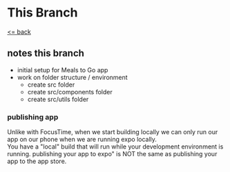 # This Branch

[<= back](../README.md)

## notes this branch

- initial setup for Meals to Go app
- work on folder structure / environment
  - create src folder
  - create src/components folder
  - create src/utils folder

### publishing app

Unlike with FocusTime, when we start building locally we can only run our app on our phone when we are running expo locally.  
You have a "local" build that will run while your development environment is running.
publishing your app to expo" is NOT the same as publishing your app to the app store.
